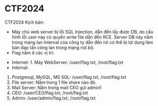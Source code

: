 # CTF2024
CTF2024
Kịch bản: 
- Máy chủ web server bị  lỗi SQL Injection, dẫn đến lấy được DB, do cấu hình lỗi user này có quyền write file dẫn đến RCE. Server DB này nằm trong mạng lan Internal của công ty dẫn đến nó có thể bị lợi dụng làm bàn đạp tấn công lan trong mạng nội bộ. 
- Flag nằm ở các vị trí: 
+ Internet: 1. Máy WebServer: /user/flag.txt, /root/flag.txt
+ Internal: 
1. Postgresql, MySQL, MS SQL: /user/flag.txt, /root/flag.txt
2. File server: Nằm trong 1 file share nào đó.
3. Mail Server: Nằm trong mail CEO gửi admin1
4. CEO: /user/CEO/flag.txt; /root/flag.txt
5. Admin: /user/admin/flag.txt; /root/flag.txt
